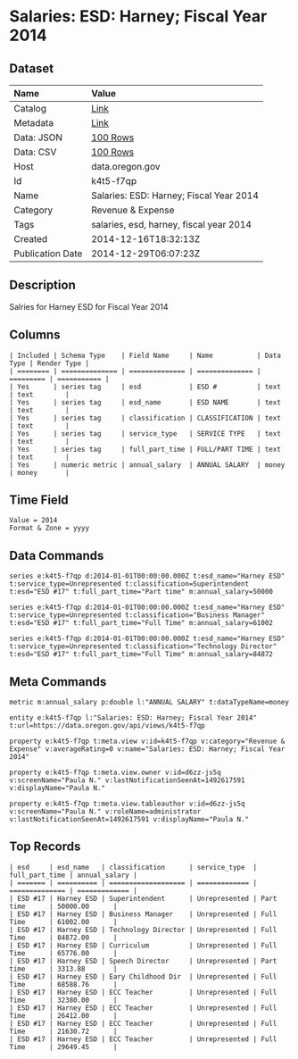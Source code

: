 # Salaries: ESD: Harney; Fiscal Year 2014

## Dataset

| Name | Value |
| :--- | :---- |
| Catalog | [Link](https://catalog.data.gov/dataset/salaries-esd-harney-fiscal-year-2014-70e25) |
| Metadata | [Link](https://data.oregon.gov/api/views/k4t5-f7qp) |
| Data: JSON | [100 Rows](https://data.oregon.gov/api/views/k4t5-f7qp/rows.json?max_rows=100) |
| Data: CSV | [100 Rows](https://data.oregon.gov/api/views/k4t5-f7qp/rows.csv?max_rows=100) |
| Host | data.oregon.gov |
| Id | k4t5-f7qp |
| Name | Salaries: ESD: Harney; Fiscal Year 2014 |
| Category | Revenue & Expense |
| Tags | salaries, esd, harney, fiscal year 2014 |
| Created | 2014-12-16T18:32:13Z |
| Publication Date | 2014-12-29T06:07:23Z |

## Description

Salries for Harney ESD for Fiscal Year 2014

## Columns

```ls
| Included | Schema Type    | Field Name     | Name           | Data Type | Render Type |
| ======== | ============== | ============== | ============== | ========= | =========== |
| Yes      | series tag     | esd            | ESD #          | text      | text        |
| Yes      | series tag     | esd_name       | ESD NAME       | text      | text        |
| Yes      | series tag     | classification | CLASSIFICATION | text      | text        |
| Yes      | series tag     | service_type   | SERVICE TYPE   | text      | text        |
| Yes      | series tag     | full_part_time | FULL/PART TIME | text      | text        |
| Yes      | numeric metric | annual_salary  | ANNUAL SALARY  | money     | money       |
```

## Time Field

```ls
Value = 2014
Format & Zone = yyyy
```

## Data Commands

```ls
series e:k4t5-f7qp d:2014-01-01T00:00:00.000Z t:esd_name="Harney ESD" t:service_type=Unrepresented t:classification=Superintendent t:esd="ESD #17" t:full_part_time="Part time" m:annual_salary=50000

series e:k4t5-f7qp d:2014-01-01T00:00:00.000Z t:esd_name="Harney ESD" t:service_type=Unrepresented t:classification="Business Manager" t:esd="ESD #17" t:full_part_time="Full Time" m:annual_salary=61002

series e:k4t5-f7qp d:2014-01-01T00:00:00.000Z t:esd_name="Harney ESD" t:service_type=Unrepresented t:classification="Technology Director" t:esd="ESD #17" t:full_part_time="Full Time" m:annual_salary=84872
```

## Meta Commands

```ls
metric m:annual_salary p:double l:"ANNUAL SALARY" t:dataTypeName=money

entity e:k4t5-f7qp l:"Salaries: ESD: Harney; Fiscal Year 2014" t:url=https://data.oregon.gov/api/views/k4t5-f7qp

property e:k4t5-f7qp t:meta.view v:id=k4t5-f7qp v:category="Revenue & Expense" v:averageRating=0 v:name="Salaries: ESD: Harney; Fiscal Year 2014"

property e:k4t5-f7qp t:meta.view.owner v:id=d6zz-js5q v:screenName="Paula N." v:lastNotificationSeenAt=1492617591 v:displayName="Paula N."

property e:k4t5-f7qp t:meta.view.tableauthor v:id=d6zz-js5q v:screenName="Paula N." v:roleName=administrator v:lastNotificationSeenAt=1492617591 v:displayName="Paula N."
```

## Top Records

```ls
| esd     | esd_name   | classification      | service_type  | full_part_time | annual_salary | 
| ======= | ========== | =================== | ============= | ============== | ============= | 
| ESD #17 | Harney ESD | Superintendent      | Unrepresented | Part time      | 50000.00      | 
| ESD #17 | Harney ESD | Business Manager    | Unrepresented | Full Time      | 61002.00      | 
| ESD #17 | Harney ESD | Technology Director | Unrepresented | Full Time      | 84872.00      | 
| ESD #17 | Harney ESD | Curriculum          | Unrepresented | Full Time      | 65776.00      | 
| ESD #17 | Harney ESD | Speech Director     | Unrepresented | Part time      | 3313.88       | 
| ESD #17 | Harney ESD | Eary Childhood Dir  | Unrepresented | Full Time      | 68588.76      | 
| ESD #17 | Harney ESD | ECC Teacher         | Unrepresented | Full Time      | 32380.00      | 
| ESD #17 | Harney ESD | ECC Teacher         | Unrepresented | Full Time      | 26412.00      | 
| ESD #17 | Harney ESD | ECC Teacher         | Unrepresented | Full Time      | 21630.72      | 
| ESD #17 | Harney ESD | ECC Teacher         | Unrepresented | Full Time      | 29649.45      | 
```